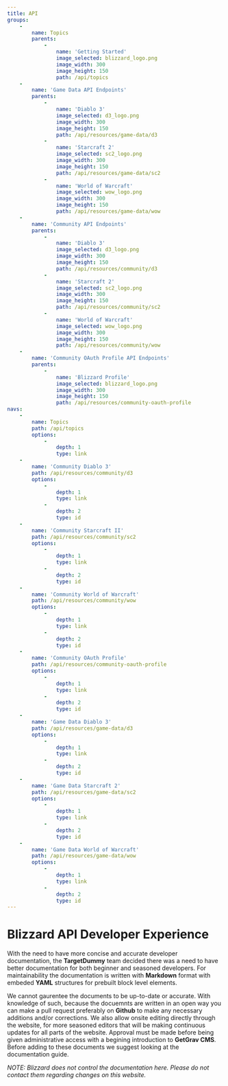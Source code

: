 ```yaml
---
title: API
groups:
    -
        name: Topics
        parents:
            -
                name: 'Getting Started'
                image_selected: blizzard_logo.png
                image_width: 300
                image_height: 150
                path: /api/topics
    -
        name: 'Game Data API Endpoints'
        parents:
            -
                name: 'Diablo 3'
                image_selected: d3_logo.png
                image_width: 300
                image_height: 150
                path: /api/resources/game-data/d3
            -
                name: 'Starcraft 2'
                image_selected: sc2_logo.png
                image_width: 300
                image_height: 150
                path: /api/resources/game-data/sc2
            -
                name: 'World of Warcraft'
                image_selected: wow_logo.png
                image_width: 300
                image_height: 150
                path: /api/resources/game-data/wow
    -
        name: 'Community API Endpoints'
        parents:
            -
                name: 'Diablo 3'
                image_selected: d3_logo.png
                image_width: 300
                image_height: 150
                path: /api/resources/community/d3
            -
                name: 'Starcraft 2'
                image_selected: sc2_logo.png
                image_width: 300
                image_height: 150
                path: /api/resources/community/sc2
            -
                name: 'World of Warcraft'
                image_selected: wow_logo.png
                image_width: 300
                image_height: 150
                path: /api/resources/community/wow
    -
        name: 'Community OAuth Profile API Endpoints'
        parents:
            -
                name: 'Blizzard Profile'
                image_selected: blizzard_logo.png
                image_width: 300
                image_height: 150
                path: /api/resources/community-oauth-profile
navs:
    -
        name: Topics
        path: /api/topics
        options:
            -
                depth: 1
                type: link
    -
        name: 'Community Diablo 3'
        path: /api/resources/community/d3
        options:
            -
                depth: 1
                type: link
            -
                depth: 2
                type: id
    -
        name: 'Community Starcraft II'
        path: /api/resources/community/sc2
        options:
            -
                depth: 1
                type: link
            -
                depth: 2
                type: id
    -
        name: 'Community World of Warcraft'
        path: /api/resources/community/wow
        options:
            -
                depth: 1
                type: link
            -
                depth: 2
                type: id
    -
        name: 'Community OAuth Profile'
        path: /api/resources/community-oauth-profile
        options:
            -
                depth: 1
                type: link
            -
                depth: 2
                type: id
    -
        name: 'Game Data Diablo 3'
        path: /api/resources/game-data/d3
        options:
            -
                depth: 1
                type: link
            -
                depth: 2
                type: id
    -
        name: 'Game Data Starcraft 2'
        path: /api/resources/game-data/sc2
        options:
            -
                depth: 1
                type: link
            -
                depth: 2
                type: id
    -
        name: 'Game Data World of Warcraft'
        path: /api/resources/game-data/wow
        options:
            -
                depth: 1
                type: link
            -
                depth: 2
                type: id
---
```


# Blizzard API Developer Experience

With the need to have more concise and accurate developer documentation, the **TargetDummy** team decided there was a need to have better documentation for both beginner and seasoned developers. For maintainability the documentation is written with **Markdown** format with embeded **YAML** structures for prebuilt block level elements.

We cannot gaurentee the documents to be up-to-date or accurate. With knowledge of such, because the docuemnts are written in an open way you can make a pull request preferably on **Github** to make any necessary additions and/or corrections. We also allow onsite editing directly through the website, for more seasoned editors that will be making continuous updates for all parts of the website. Approval must be made before being given administrative access with a begining introduction to **GetGrav CMS**. Before adding to these documents we suggest looking at the documentation guide.

_NOTE: Blizzard does not control the documentation here. Please do not contact them regarding changes on this website._